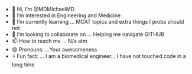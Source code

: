 - 👋 Hi, I’m @MDMichaelMD
- 👀 I’m interested in Engineering and Medicine
- 🌱 I’m currently learning ... MCAT topics and extra things I probs should not
- 💞️ I’m looking to collaborate on ... Helping me navigate GITHUB
- 📫 How to reach me ... N/a atm
- 😄 Pronouns: ...Your awesomeness
- ⚡ Fun fact: ... I am a biomedical engineer... I have not touched code in a long time

<!---
MDMichaelMD/MDMichaelMD is a ✨ special ✨ repository because its `README.md` (this file) appears on your GitHub profile.
You can click the Preview link to take a look at your changes.
--->
